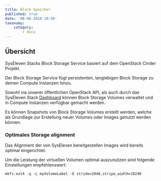 ```yaml
---
title: Block-Speicher
published: true
date: '08-08-2018 10:40'
taxonomy:
    category:
        - docu
---
```


## Übersicht

SysEleven Stacks Block Storage Service basiert auf dem OpenStack Cinder Projekt.

Der Block Storage Service fügt persistenten, langlebigen Block Storage zu deinen Compute Instanzen hinzu.

Sowohl via unserer öffentlichen OpenStack API, als auch durch das SysEleven Stack [Dashboard](https://dashboard.cloud.syseleven.net) können Block Storage Volumes verwaltet und in Compute Instanzen verfügbar gemacht werden.

Es können Snapshots von Block Storage Volumes erstellt werden, welche als Grundlage zur Erstellung neuer Volumes oder Images genutzt werden können.

### Optimales Storage alignment

Das Alignment der von SysEleven bereitgestellen Images wird bereits optimal eingerichtet.

Um die Leistung der virtuellen Volumen optimal auszunutzen sind folgende Einstellungen empfehlenswert:

```shell
mkfs.ext4 -q -L myVolumeLabel -E stride=2048,stripe_width=10240
```